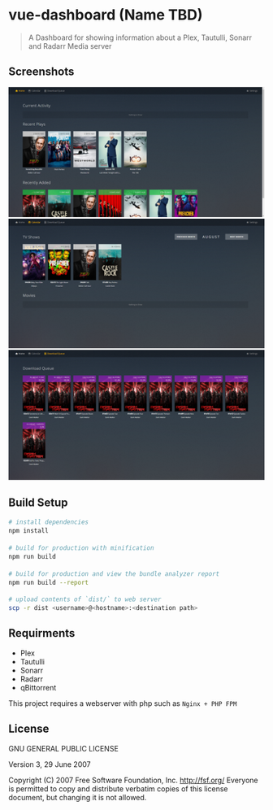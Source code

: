 # vue-dashboard (Name TBD)

> A Dashboard for showing information about a Plex, Tautulli, Sonarr and Radarr Media server

## Screenshots

![](./home.png?raw=true "Home Page")
![](./calendar.png?raw=true "Calendar")
![](./queue.png?raw=true "Download Queue")

## Build Setup

``` bash
# install dependencies
npm install

# build for production with minification
npm run build

# build for production and view the bundle analyzer report
npm run build --report

# upload contents of `dist/` to web server
scp -r dist <username>@<hostname>:<destination path>
```
## Requirments

- Plex
- Tautulli
- Sonarr
- Radarr
- qBittorrent

This project requires a webserver with php such as `Nginx + PHP FPM`

## License
GNU GENERAL PUBLIC LICENSE

 Version 3, 29 June 2007

 Copyright (C) 2007 Free Software Foundation, Inc. <http://fsf.org/>
 Everyone is permitted to copy and distribute verbatim copies
 of this license document, but changing it is not allowed.